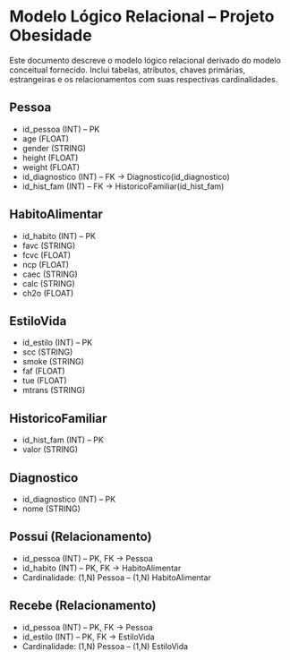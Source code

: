 # Modelo Lógico Relacional – Projeto Obesidade

Este documento descreve o modelo lógico relacional derivado do modelo conceitual fornecido. Inclui tabelas, atributos, chaves primárias, estrangeiras e os relacionamentos com suas respectivas cardinalidades.

## Pessoa
- id_pessoa (INT) – PK
- age (FLOAT)
- gender (STRING)
- height (FLOAT)
- weight (FLOAT)
- id_diagnostico (INT) – FK → Diagnostico(id_diagnostico)
- id_hist_fam (INT) – FK → HistoricoFamiliar(id_hist_fam)

## HabitoAlimentar
- id_habito (INT) – PK
- favc (STRING)
- fcvc (FLOAT)
- ncp (FLOAT)
- caec (STRING)
- calc (STRING)
- ch2o (FLOAT)

## EstiloVida
- id_estilo (INT) – PK
- scc (STRING)
- smoke (STRING)
- faf (FLOAT)
- tue (FLOAT)
- mtrans (STRING)

## HistoricoFamiliar
- id_hist_fam (INT) – PK
- valor (STRING)

## Diagnostico
- id_diagnostico (INT) – PK
- nome (STRING)

## Possui (Relacionamento)
- id_pessoa (INT) – PK, FK → Pessoa
- id_habito (INT) – PK, FK → HabitoAlimentar
- Cardinalidade: (1,N) Pessoa – (1,N) HabitoAlimentar

## Recebe (Relacionamento)
- id_pessoa (INT) – PK, FK → Pessoa
- id_estilo (INT) – PK, FK → EstiloVida
- Cardinalidade: (1,N) Pessoa – (1,N) EstiloVida
